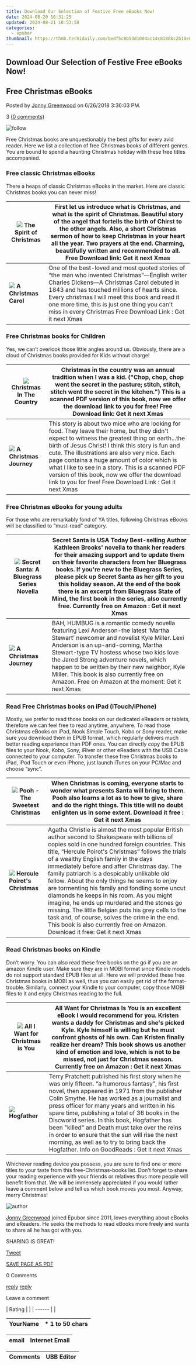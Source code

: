 ```yaml
---
title: Download Our Selection of Festive Free eBooks Now!
date: 2024-08-20 16:31:25
updated: 2024-08-21 10:53:58
categories:
  - epubor
thumbnail: https://thmb.techidaily.com/bedf5c8b53d1004ac14c8188bc2b10e8fa9f12bcacb4dbb73e923d456dfdfac8.jpg
---
```


## Download Our Selection of Festive Free eBooks Now!

## Free Christmas eBooks

Posted by [Jonny Greenwood](https://plus.google.com/u/0/+JonnyGreenwood999) on 6/26/2018 3:36:03 PM.

3 [(0 comments)](http://www.epubor.com/#comment-area) 



![follow](http://www.epubor.com/images/follow.png)

Free Christmas books are unquestionably the best gifts for every avid reader. Here we list a collection of free Christmas books of different genres. You are bound to spend a haunting Christmas holiday with these free titles accompanied.

### Free classic Christmas eBooks

There a heaps of classic Christmas eBooks in the market. Here are classic Christmas books you can never miss!

| ![](https://www.epubor.com/images/4613693.jpg) **The Spirit of Christmas** | First let us introduce what is Christmas, and what is the spirit of Christmas. Beautiful story of the angel that fortells the birth of Chirst to the other angels. Also, a short Christmas sermon of how to keep Christmas in your heart all the year. Two prayers at the end. Charming, beautifully written and recommended to all. Free Download link: Get it next Xmas |
| -------------------------------------------------------------------------- | ------------------------------------------------------------------------------------------------------------------------------------------------------------------------------------------------------------------------------------------------------------------------------------------------------------------------------------------------------------------------- |
| ![](https://www.epubor.com/images/Carol_0020.jpg) **A Christmas Carol**    | One of the best-loved and most quoted stories of “the man who invented Christmas”—English writer Charles Dickens—A Christmas Carol debuted in 1843 and has touched millions of hearts since. Every christmas I will meet this book and read it one more time, this is just one thing you can't miss in every Christmas Free Download Link : Get it next Xmas              |

### Free Christmas books for Children

Yes, we can’t overlook those little angles around us. Obviously, there are a cloud of Christmas books provided for Kids without charge!

| ![](https://www.epubor.com/images/Christmas_In_The_Country-95.jpg) **Christmas In The Country** | Christmas in the country was an annual tradition when I was a kid. ("Chop, chop, chop went the secret in the pasture; stitch, stitch, stitch went the secret in the kitchen.") This is a scanned PDF version of this book, now we offer the download link to you for free! Free Download link: Get it next Xmas                                                                                                                                                        |
| ----------------------------------------------------------------------------------------------- | ---------------------------------------------------------------------------------------------------------------------------------------------------------------------------------------------------------------------------------------------------------------------------------------------------------------------------------------------------------------------------------------------------------------------------------------------------------------------- |
| ![](https://www.epubor.com/images/6802634.jpg) **A Christmas Journey**                          | This story is about two mice who are looking for food. They leave their home, but they didn't expect to witness the greatest thing on earth...the birth of Jesus Christ! I think this story is fun and cute. The illustrations are also very nice. Each page contains a huge amount of color which is what I like to see in a story. This is a scanned PDF version of this book, now we offer the download link to you for free! Free Download Link : Get it next Xmas |

### Free Christmas eBooks for young adults

For those who are remarkably fond of YA titles, following Christmas eBooks will be classified to “must-read” category.

| ![](https://www.epubor.com/images/16169205.jpg) **Secret Santa: A Bluegrass Series Novella** | Secret Santa is USA Today Best-selling Author Kathleen Brooks' novella to thank her readers for their amazing support and to update them on their favorite characters from her Bluegrass books.  If you're new to the Bluegrass Series, please pick up Secret Santa as her gift to you this holiday season. At the end of the book there is an excerpt from Bluegrass State of Mind, the first book in the series, also currently free. Currently free on Amazon : Get it next Xmas |
| -------------------------------------------------------------------------------------------- | ----------------------------------------------------------------------------------------------------------------------------------------------------------------------------------------------------------------------------------------------------------------------------------------------------------------------------------------------------------------------------------------------------------------------------------------------------------------------------------- |
| ![](https://www.epubor.com/images/12749487.jpg) **A Christmas Journey**                      | BAH, HUMBUG is a romantic comedy novella featuring Lexi Anderson-the latest ‘Martha Stewart’ newcomer and novelist Kyle Miller. Lexi Anderson is an up-and-coming, Martha Stewart-type TV hostess whose two kids love the Jared Strong adventure novels, which happen to be written by their new neighbor, Kyle Miller. This book is also currently free on Amazon. Free on Amazon at the moment: Get it next Xmas                                                                  |

### Read Free Christmas books on iPad (iTouch/iPhone)

Mostly, we prefer to read those books on our dedicated eReaders or tablets, therefore we can feel free to read anytime, anywhere. To read those Christmas eBooks on iPad, Nook Simple Touch, Kobo or Sony reader, make sure you download them in EPUB format, which regularly delivers much better reading experience than PDF ones. You can directly copy the EPUB files to your Nook, Kobo, Sony, iRiver or other eReaders with the USB Cable connected to your computer. To transfer these free Christmas books to iPad, iPod Touch or even iPhone, just launch iTunes on your PC/Mac and choose “sync”.

| ![](https://www.epubor.com/images/ZlpCafSf422z7nY.jpg) **Pooh - The Sweetest Christmas** | When Christmas is coming, everyone starts to wonder what presents Santa will bring to them. Pooh also learns a lot as to how to give, share and do the right things. This title will no doubt enlighten us in some extent. Download it free : Get it next Xmas                                                                                                                                                                                                                                                                                                                                                                                                                                                                         |
| ---------------------------------------------------------------------------------------- | -------------------------------------------------------------------------------------------------------------------------------------------------------------------------------------------------------------------------------------------------------------------------------------------------------------------------------------------------------------------------------------------------------------------------------------------------------------------------------------------------------------------------------------------------------------------------------------------------------------------------------------------------------------------------------------------------------------------------------------- |
| ![](https://www.epubor.com/images/Poirots-Christmas.jpg) **Hercule Poirot's Christmas**  | Agatha Christie is almost the most popular British author second to Shakespeare with billions of copies sold in one hundred foreign countries. This title, “Hercule Poirot's Christmas” follows the trials of a wealthy English family in the days immediately before and after Christmas day. The family patriarch is a despicably unlikable old fellow. About the only things he seems to enjoy are tormenting his family and fondling some uncut diamonds he keeps in his room. As you might imagine, he ends up murdered and the stones go missing. The little Belgian puts his grey cells to the task and, of course, solves the crime in the end. This book is also currently free on Amazon. Download it free: Get it next Xmas |

### Read Christmas books on Kindle

Don’t worry. You can also read these free books on the go if you are an amazon Kindle user. Make sure they are in MOBI format since Kindle models do not support standard EPUB files at all. Here we will provided these free Christmas books in MOBI as well, thus you can easily get rid of the format-trouble. Similarly, connect your Kindle to your computer, copy those MOBI files to it and enjoy Christmas reading to the full.

| ![](https://www.epubor.com/images/12702701.jpg) **All I Want for Christmas is You** | All Want for Christmas Is You is an excellent eBook I would recommend for you. Kristen wants a daddy for Christmas and she's picked Kyle. Kyle himself is willing but he must confront ghosts of his own. Can Kristen finally realize her dream?  This book shows us another kind of emotion and love, which is not to be missed, not just for Christmas season. Currently free on Amazon : Get it next Xmas                                                                                                                                         |
| ----------------------------------------------------------------------------------- | ---------------------------------------------------------------------------------------------------------------------------------------------------------------------------------------------------------------------------------------------------------------------------------------------------------------------------------------------------------------------------------------------------------------------------------------------------------------------------------------------------------------------------------------------------- |
| ![](https://www.epubor.com/images/34532.jpg) **Hogfather**                          | Terry Pratchett published his first story when he was only fifteen. “a humorous fantasy”, his first novel, then appeared in 1971 from the publisher Colin Smythe. He has worked as a journalist and press officer for many years and written in his spare time, publishing a total of 36 books in the Discworld series. In this book, Hogfather has been "killed" and Death must take over the reins in order to ensure that the sun will rise the next morning, as well as to try to bring back the Hogfather. Info on GoodReads : Get it next Xmas |

Whichever reading device you possess, you are sure to find one or more titles to your taste from this free-Christmas-books list. Don’t forget to share your reading experience with your friends or relatives thus more people will benefit from that. We will be immensely appreciated if you would rather leave a comment below and tell us which book moves you most. Anyway, merry Christmas!

![author](http://www.epubor.com/images/uppic/jonny.png)

[Jonny Greenwood](https://plus.google.com/u/0/+JonnyGreenwood999) joined Epubor since 2011, loves everything about eBooks and eReaders. He seeks the methods to read eBooks more freely and wants to share all he has got with you.

SHARING IS GREAT!

[Tweet](https://twitter.com/share) 

[SAVE PAGE AS PDF](https://tools.techidaily.com/epubor/products/) 



0 Comments

[reply](https://tools.techidaily.com/epubor/products/) [reply](https://tools.techidaily.com/epubor/products/) 

Leave a comment

| Rating |  |
| ------ |  |

| YourName | \*  1 to 50 chars |
| -------- | ----------------- |

| email | Internet Email |
| ----- | -------------- |

| Comments | UBB Editor |
| -------- | ---------- |

<ins class="adsbygoogle"
     style="display:block"
     data-ad-format="autorelaxed"
     data-ad-client="ca-pub-7571918770474297"
     data-ad-slot="1223367746"></ins>



<ins class="adsbygoogle"
     style="display:block"
     data-ad-client="ca-pub-7571918770474297"
     data-ad-slot="8358498916"
     data-ad-format="auto"
     data-full-width-responsive="true"></ins>
